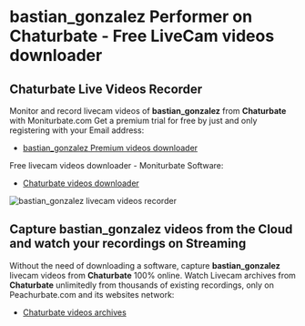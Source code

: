 # bastian_gonzalez Performer on Chaturbate - Free LiveCam videos downloader

## Chaturbate Live Videos Recorder

Monitor and record livecam videos of **bastian_gonzalez** from **Chaturbate** with Moniturbate.com
Get a premium trial for free by just and only registering with your Email address:
* [bastian_gonzalez Premium videos downloader](https://moniturbate.com/request-demo-licence-key.html)

Free livecam videos downloader - Moniturbate Software:
* [Chaturbate videos downloader](https://moniturbate.com/moniturbate-download-software.html)

![bastian_gonzalez livecam videos recorder](https://peachurnet.com/templates/moniturbate-software.png)


## Capture bastian_gonzalez videos from the Cloud and watch your recordings on Streaming

Without the need of downloading a software, capture **bastian_gonzalez** livecam videos from **Chaturbate** 100% online.
Watch Livecam archives from **Chaturbate** unlimitedly from thousands of existing recordings, only on Peachurbate.com and its websites network:
* [Chaturbate videos archives](https://peachurnet.com/)
